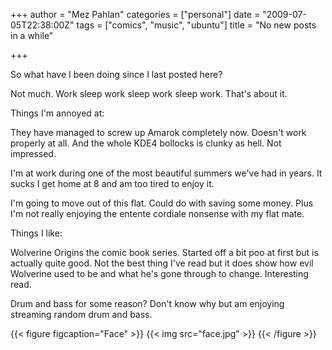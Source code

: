 +++
author = "Mez Pahlan"
categories = ["personal"]
date = "2009-07-05T22:38:00Z"
tags = ["comics", "music", "ubuntu"]
title = "No new posts in a while"

+++

So what have I been doing since I last posted here?

Not much. Work sleep work sleep work sleep work. That's about it.

<!--more-->

Things I'm annoyed at:

They have managed to screw up Amarok completely now. Doesn't work properly at all. And the whole KDE4 bollocks is clunky
as hell. Not impressed.

I'm at work during one of the most beautiful summers we've had in years. It sucks I get home at 8 and am too tired to
enjoy it.

I'm going to move out of this flat. Could do with saving some money. Plus I'm not really enjoying the entente cordiale
nonsense with my flat mate.

Things I like:

Wolverine Origins the comic book series. Started off a bit poo at first but is actually quite good. Not the best thing
I've read but it does show how evil Wolverine used to be and what he's gone through to change. Interesting read.

Drum and bass for some reason? Don't know why but am enjoying streaming random drum and bass.

{{< figure figcaption="Face" >}}
    {{< img src="face.jpg" >}}
{{< /figure >}}
